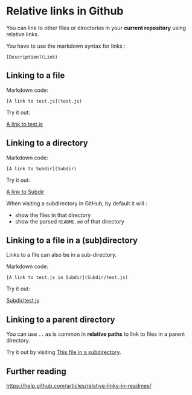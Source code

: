 # Relative links in Github

You can link to other files or directories in your **current repository** using relative links.

You have to use the markdown syntax for links :

```
[Description](Link)
```


## Linking to a file

Markdown code:

```
[A link to test.js](test.js)
```

Try it out:

[A link to test.js](test.js)


## Linking to a directory

Markdown code:

```
[A link to Subdir](Subdir)
```

Try it out:

[A link to Subdir](Subdir)

When visiting a subdirectory in GitHub, by default it will :

- show the files in that directory
- show the parsed `README.md` of that directory


## Linking to a file in a (sub)directory

Links to a file can also be in a sub-directory.

Markdown code:

```
[A link to test.js in Subdir](Subdir/test.js)
```

Try it out:

[Subdir/test.js](Subdir/test.js)


## Linking to a parent directory

You can use `..` as is common in **relative paths** to link to files in a parent
directory.

Try it out by visiting [This file in a subdirectory](Subdir/link_to_parent.md).

## Further reading

https://help.github.com/articles/relative-links-in-readmes/
